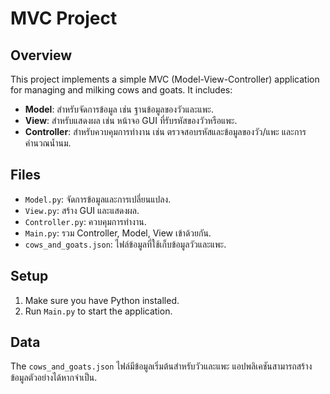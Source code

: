 # MVC Project

## Overview
This project implements a simple MVC (Model-View-Controller) application for managing and milking cows and goats. It includes:

- **Model**: สำหรับจัดการข้อมูล เช่น ฐานข้อมูลของวัวและแพะ.
- **View**: สำหรับแสดงผล เช่น หน้าจอ GUI ที่รับรหัสของวัวหรือแพะ.
- **Controller**: สำหรับควบคุมการทำงาน เช่น ตรวจสอบรหัสและข้อมูลของวัว/แพะ และการคำนวณน้ำนม.

## Files
- `Model.py`: จัดการข้อมูลและการเปลี่ยนแปลง.
- `View.py`: สร้าง GUI และแสดงผล.
- `Controller.py`: ควบคุมการทำงาน.
- `Main.py`: รวม Controller, Model, View เข้าด้วยกัน.
- `cows_and_goats.json`: ไฟล์ข้อมูลที่ใช้เก็บข้อมูลวัวและแพะ.

## Setup
1. Make sure you have Python installed.
2. Run `Main.py` to start the application.

## Data
The `cows_and_goats.json` ไฟล์มีข้อมูลเริ่มต้นสำหรับวัวและแพะ แอปพลิเคชันสามารถสร้างข้อมูลตัวอย่างได้หากจำเป็น.
